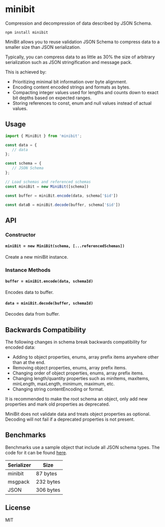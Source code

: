 # minibit

Compression and decompression of data described by JSON Schema.

```
npm install minibit
```

MiniBit allows you to reuse validation JSON Schema to compress data to a smaller size than JSON serialization.

Typically, you can compress data to as little as 30% the size of arbitrary serialization such as JSON stringification and message pack.

This is achieved by:
- Prioritizing minimal bit information over byte alignment.
- Encoding content encoded strings and formats as bytes.
- Compacting integer values used for lengths and counts down to exact bit depths based on expected ranges.
- Storing references to const, enum and null values instead of actual values.

## Usage

```js
import { MiniBit } from 'minibit';

const data = {
   // data
};

const schema = {
   // JSON Schema
};

// Load schemas and referenced schemas
const miniBit = new MiniBit([schema])

const buffer = miniBit.encode(data, schema['$id'])

const dataB = miniBit.decode(buffer, schema['$id'])
```

## API

### Constructor

#### `miniBit = new MiniBit(schema, [...referencedSchemas])`

Create a new miniBit instance.

### Instance Methods

#### `buffer = miniBit.encode(data, schemaId)`

Encodes data to buffer.

#### `data = miniBit.decode(buffer, schemaId)`

Decodes data from buffer.

## Backwards Compatibility

The following changes in schema break backwards compatibility for encoded data:
- Adding to object properties, enums, array prefix items anywhere other than at the end.
- Removing object properties, enums, array prefix items.
- Changing order of object properties, enums, array prefix items.
- Changing length/quantity properties such as minItems, maxItems, minLength, maxLength, minimum, maximum, etc.
- Changing string contentEncoding or format.

It is recommended to make the root schema an object, only add new properties and mark old properties as deprecated.

MiniBit does not validate data and treats object properties as optional. Decoding will not fail if a deprecated properties is not present.

## Benchmarks

Benchmarks use a sample object that include all JSON schema types. The code for it can be found [here](https://github.com/visionsofparadise/minibit/src/benchmark.test.ts).

| Serializer   | Size        |
|--------------|-------------|
| minibit      | 87 bytes    |
| msgpack      | 232 bytes   |
| JSON         | 306 bytes   |

## License

MIT